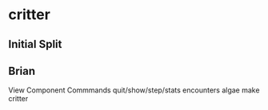 # critter

 Initial Split
 --------------
 
  Brian
 ----------
 View Component
 Commmands quit/show/step/stats
 encounters
 algae
 make critter
 
 

